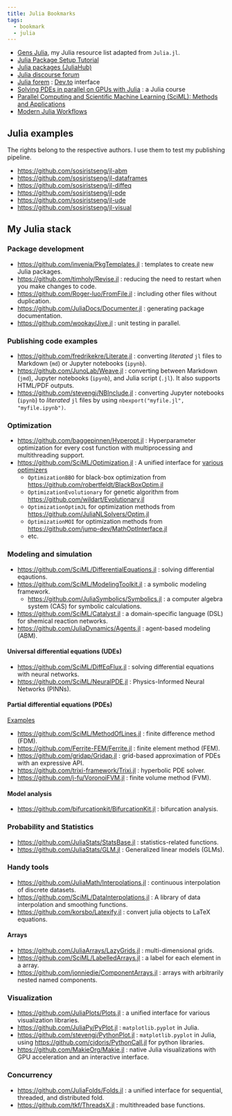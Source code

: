 ```yaml
---
title: Julia Bookmarks
tags:
  - bookmark
  - julia
---
```


- [Gens Julia](https://gensjulia.pages.dev/), my Julia resource list adapted from `Julia.jl`.
- [Julia Package Setup Tutorial](https://bjack205.github.io/tutorial/2021/07/16/julia_package_setup.html)
- [Julia packages (JuliaHub)](https://juliahub.com/ui/Packages)
- [Julia discourse forum](https://discourse.julialang.org/)
- [Julia forem](https://forem.julialang.org/) : [Dev.to](https://dev.to/) interface
- [Solving PDEs in parallel on GPUs with Julia](https://pde-on-gpu.vaw.ethz.ch/) : a Julia course
- [Parallel Computing and Scientific Machine Learning (SciML): Methods and Applications](https://book.sciml.ai/)
- [Modern Julia Workflows](https://modernjuliaworkflows.github.io/)

## Julia examples

The rights belong to the respective authors. I use them to test my publishing pipeline.

- https://github.com/sosiristseng/jl-abm
- https://github.com/sosiristseng/jl-dataframes
- https://github.com/sosiristseng/jl-diffeq
- https://github.com/sosiristseng/jl-pde
- https://github.com/sosiristseng/jl-ude
- https://github.com/sosiristseng/jl-visual

## My Julia stack

### Package development

- https://github.com/invenia/PkgTemplates.jl : templates to create new Julia packages.
- https://github.com/timholy/Revise.jl : reducing the need to restart when you make changes to code.
- https://github.com/Roger-luo/FromFile.jl : including other files without duplication.
- https://github.com/JuliaDocs/Documenter.jl : generating package documentation.
- https://github.com/wookay/Jive.jl : unit testing in parallel.

### Publishing code examples

- https://github.com/fredrikekre/Literate.jl : converting _literated_ `jl` files to Markdown (`md`) or Jupyter notebooks (`ipynb`).
- https://github.com/JunoLab/Weave.jl : converting between Markdown (`jmd`), Jupyter notebooks (`ipynb`), and Julia script (`.jl`). It also supports HTML/PDF outputs.
- https://github.com/stevengj/NBInclude.jl : converting Jupyter notebooks (`ipynb`) to _literated_ `jl` files by using `nbexport("myfile.jl", "myfile.ipynb")`.

### Optimization

- https://github.com/baggepinnen/Hyperopt.jl : Hyperparameter optimization for every cost function with multiprocessing and multithreading support.
- https://github.com/SciML/Optimization.jl : A unified interface for [various optimizers](https://docs.sciml.ai/Optimization/stable/#Overview-of-the-Optimizers)
    - `OptimizationBBO` for black-box optimization from https://github.com/robertfeldt/BlackBoxOptim.jl
    - `OptimizationEvolutionary` for genetic algorithm from https://github.com/wildart/Evolutionary.jl
    - `OptimizationOptimJL` for optimization methods from https://github.com/JuliaNLSolvers/Optim.jl
    - `OptimizationMOI` for optimization methods from https://github.com/jump-dev/MathOptInterface.jl
    - etc.

### Modeling and simulation

- https://github.com/SciML/DifferentialEquations.jl : solving differential eqautions.
- https://github.com/SciML/ModelingToolkit.jl : a symbolic modeling framework.
  - https://github.com/JuliaSymbolics/Symbolics.jl : a computer algebra system (CAS) for symbolic calculations.
- https://github.com/SciML/Catalyst.jl : a domain-specific language (DSL) for shemical reaction networks.
- https://github.com/JuliaDynamics/Agents.jl : agent-based modeling (ABM).

#### Universal differential equations (UDEs)

- https://github.com/SciML/DiffEqFlux.jl : solving differential equations with neural networks.
- https://github.com/SciML/NeuralPDE.jl : Physics-Informed Neural Networks (PINNs).

#### Partial differential equations (PDEs)

[Examples](https://sosiristseng.github.io/jl-pde/)

- https://github.com/SciML/MethodOfLines.jl : finite difference method (FDM).
- https://github.com/Ferrite-FEM/Ferrite.jl : finite element method (FEM).
- https://github.com/gridap/Gridap.jl : grid-based approximation of PDEs with an expressive API.
- https://github.com/trixi-framework/Trixi.jl : hyperbolic PDE solver.
- https://github.com/j-fu/VoronoiFVM.jl : finite volume method (FVM).

#### Model analysis

- https://github.com/bifurcationkit/BifurcationKit.jl : bifurcation analysis.

### Probability and Statistics

- https://github.com/JuliaStats/StatsBase.jl : statistics-related functions.
- https://github.com/JuliaStats/GLM.jl : Generalized linear models (GLMs).

### Handy tools

- https://github.com/JuliaMath/Interpolations.jl : continuous interpolation of discrete datasets.
- https://github.com/SciML/DataInterpolations.jl : A library of data interpolation and smoothing functions.
- https://github.com/korsbo/Latexify.jl : convert julia objects to LaTeX equations.

#### Arrays

- https://github.com/JuliaArrays/LazyGrids.jl : multi-dimensional grids.
- https://github.com/SciML/LabelledArrays.jl : a label for each element in a array.
- https://github.com/jonniedie/ComponentArrays.jl : arrays with arbitrarily nested named components.

### Visualization

- https://github.com/JuliaPlots/Plots.jl : a unified interface for various visualization libraries.
- https://github.com/JuliaPy/PyPlot.jl : `matplotlib.pyplot` in Julia.
- https://github.com/stevengj/PythonPlot.jl : `matplotlib.pyplot` in Julia, using https://github.com/cjdoris/PythonCall.jl for python libraries.
- https://github.com/MakieOrg/Makie.jl : native Julia visualizations with GPU acceleration and an interactive interface.

### Concurrency

- https://github.com/JuliaFolds/Folds.jl : a unified interface for sequential, threaded, and distributed fold.
- https://github.com/tkf/ThreadsX.jl : multithreaded base functions.
